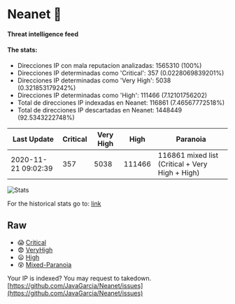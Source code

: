 # Neanet :hocho:
#### Threat intelligence feed
#### The stats:

- Direcciones IP con mala reputacion analizadas: 1565310 (100%)
- Direcciones IP determinadas como 'Critical':  357 (0.0228069839201%)
- Direcciones IP determinadas como 'Very High':  5038 (0.321853179242%)
- Direcciones IP determinadas como 'High':  111466 (7.12101756202)
- Total de direcciones IP indexadas en Neanet:  116861 (7.46567772518%)
- Total de direcciones IP descartadas en Neanet:  1448449 (92.5343222748%)

| Last Update | Critical | Very High | High | Paranoia |
| --- | --- | --- | --- | --- |
| 2020-11-21 09:02:39 | 357 | 5038 | 111466 | 116861 mixed list (Critical + Very High + High)|

![Stats](https://docs.google.com/spreadsheets/d/e/2PACX-1vSnaNMIXVabIpDJjufMlzH7poXnshF3mgd8Is1g9ytUEzVsP5my4Trn8f-xkoLLQ38xpL3HtmUexLo6/pubchart?oid=501124687&format=image)

For the historical stats go to: [link](/stats.csv)
## Raw
- :scream: [Critical](https://raw.githubusercontent.com/JavaGarcia/Neanet/master/blacklists/neanet_critical.txt)
- :fearful: [VeryHigh](https://raw.githubusercontent.com/JavaGarcia/Neanet/master/blacklists/neanet_veryHigh.txtt)
- :frowning: [High](https://raw.githubusercontent.com/JavaGarcia/Neanet/master/blacklists/neanet_high.txt)
- :dizzy_face: [Mixed-Paranoia](https://raw.githubusercontent.com/JavaGarcia/Neanet/master/blacklists/neanet_all.txt)


Your IP is indexed? You may request to takedown. [https://github.com/JavaGarcia/Neanet/issues](https://github.com/JavaGarcia/Neanet/issues)



























































































































































































































































































































































































































































































































































































































































































































































































































































































































































































































































































































































































































































































































































































































































































































































































































































































































































































































































































































































































































































































































































































































































































































































































